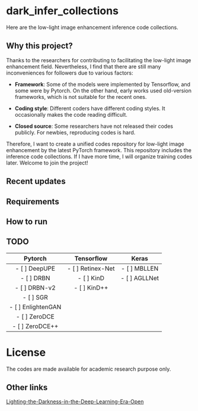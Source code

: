# dark_infer_collections
Here are the low-light image enhancement inference code collections. 

## Why this project?
Thanks to the researchers for contributing to facilitating the low-light image enhancement field. Nevertheless, I find that there are still many inconveniences for followers due to various factors:

* **Framework**: Some of the models were implemented by Tensorflow, and some were by Pytorch. On the other hand, early works used old-version frameworks, which is not suitable for the recent ones.

* **Coding style**: Different coders have different coding styles. It occasionally makes the code reading difficult.

* **Closed source**: Some researchers have not released their codes publicly. For newbies, reproducing codes is hard.

Therefore, I want to create a unified codes repository for low-light image enhancement by the latest PyTorch framework. This repository includes the inference code collections. If I have more time, I will organize training codes later.
Welcome to join the project!


## Recent updates

## Requirements

## How to run

## TODO


|Pytorch           |Tensorflow        |Keras                 |
|:---:             |:---:             |:---:                 |
|- [ ] DeepUPE     |- [ ] Retinex-Net |- [ ] MBLLEN          |
|- [ ] DRBN        |- [ ] KinD        |- [ ] AGLLNet         |
|- [ ] DRBN-v2     |- [ ] KinD++      |                      |
|- [ ] SGR         |                  |                      |
|- [ ] EnlightenGAN|                  |                      |
|- [ ] ZeroDCE     |                  |                      |
|- [ ] ZeroDCE++   |                  |                      |

# License
The codes are made available for academic research purpose only.
## Other links
[Lighting-the-Darkness-in-the-Deep-Learning-Era-Open](https://github.com/Li-Chongyi/Lighting-the-Darkness-in-the-Deep-Learning-Era-Open)


